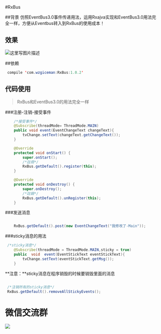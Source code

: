 #RxBus

##背景
仿照EventBus3.0事件传递用法，运用Rxajva实现和EventBus3.0用法完全一样，方便从Eventbus转入到RxBus的使用成本！

## 效果
![这里写图片描述](https://github.com/wzgiceman/Rxbus/blob/master/gif/rxbus_r.gif)


##依赖


```java
 compile 'com.wzgiceman:RxBus:1.0.2'
```

## 代码使用

>RxBus和EventBus3.0的用法完全一样


###注册-注销-接受事件
```java
    /*接受事件*/
    @Subscribe(threadMode= ThreadMode.MAIN)
    public void event(EventChangeText changeText){
        tvChange.setText(changeText.getChangeText());
    }

    @Override
    protected void onStart() {
        super.onStart();
        /*註冊*/
        RxBus.getDefault().register(this);
    }

    @Override
    protected void onDestroy() {
        super.onDestroy();
        /*註銷*/
        RxBus.getDefault().unRegister(this);
    }
```

###发送消息
```java

    RxBus.getDefault().post(new EventChangeText("我修改了-Main"));

```

###sticky消息的用法

```java
 /*sticky消息*/
    @Subscribe(threadMode = ThreadMode.MAIN,sticky = true)
    public  void  event(EventStickText eventStickText){
        tvChange.setText(eventStickText.getMsg());
    }
```
**注意：**sticky消息在程序销毁的时候要销毁里面的消息

```java

 /*注销所有的sticky消息*/
 RxBus.getDefault().removeAllStickyEvents();

```
#                                     微信交流群

![](https://github.com/wzgiceman/RxjavaRetrofitDemo-string-master/blob/master/gif/wx.jpg)








